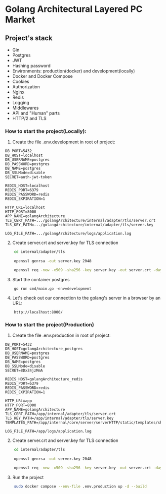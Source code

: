 # Golang Architectural Layered PC Market


## Project's stack

* Gin
* Postgres
* JWT
* Hashing password
* Environments: production(docker) and development(locally)
* Docker and Docker Compose
* Cookies
* Authorization
* Nginx
* Redis
* Logging
* Middlewares
* API and "Human" parts
* HTTP/2 and TLS

### How to start the project(Locally):

1. Create the file .env.development in root of project:

```golang
DB_PORT=5432
DB_HOST=localhost
DB_USERNAME=postgres
DB_PASSWORD=postgres
DB_NAME=postgres
DB_SSLMode=disable
SECRET=auth-jwt-token

REDIS_HOST=localhost
REDIS_PORT=6379
REDIS_PASSWORD=redis
REDIS_EXPIRATION=1

HTTP_URL=localhost
HTTP_PORT=8000
APP_NAME=golangArchitecture
TLS_CERT_PATH=.../golangArchitecture/internal/adapter/tls/server.crt
TLS_KEY_PATH=.../golangArchitecture/internal/adapter/tls/server.key

LOG_FILE_PATH=.../golangArchitecture/logs/application.log
```
2. Create server.crt and server.key for TLS connection
```zsh
    cd internal/adapter/tls
        
    openssl genrsa -out server.key 2048

    openssl req -new -x509 -sha256 -key server.key -out server.crt -days 3650
``` 
3. Start the container postgres

``` golang
    go run cmd/main.go -env=development
```

4. Let's check out our connection to the golang's server in a browser by an URL:
```
    http://localhost:8000/
```

### How to start the project(Production)
1. Create the file .env.production in root of project:
```golang
DB_PORT=5432
DB_HOST=golangArchitecture_postgres
DB_USERNAME=postgres
DB_PASSWORD=postgres
DB_NAME=postgres
DB_SSLMode=disable
SECRET=8DxZ4jzMmA

REDIS_HOST=golangArchitecture_redis
REDIS_PORT=6379
REDIS_PASSWORD=redis
REDIS_EXPIRATION=1

HTTP_URL=app
HTTP_PORT=8000
APP_NAME=golangArchitecture
TLS_CERT_PATH=/app/internal/adapter/tls/server.crt
TLS_KEY_PATH=/app/internal/adapter/tls/server.key
TEMPLATES_PATH=/app/internal/core/server/serverHTTP/static/templates/shop

LOG_FILE_PATH=/app/logs/application.log
```
2. Create server.crt and server.key for TLS connection
```zsh
    cd internal/adapter/tls
        
    openssl genrsa -out server.key 2048

    openssl req -new -x509 -sha256 -key server.key -out server.crt -days 3650
```
3. Run the project
```zsh
    sudo docker compose --env-file .env.production up -d --build
```